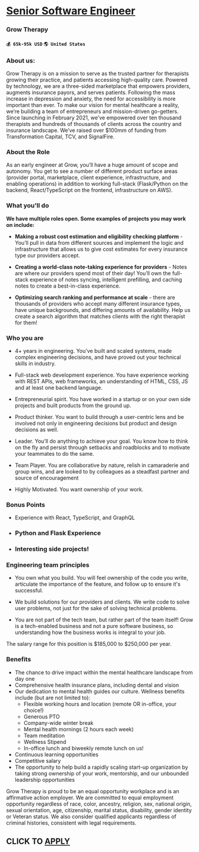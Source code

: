 # [Senior Software Engineer](https://www.remotewlb.com/apply/senior-software-engineer-46157)  
### Grow Therapy  
#### `💰 65k-95k USD` `🌎 United States`  

### About us:

Grow Therapy is on a mission to serve as the trusted partner for therapists growing their practice, and patients accessing high-quality care. Powered by technology, we are a three-sided marketplace that empowers providers, augments insurance payors, and serves patients. Following the mass increase in depression and anxiety, the need for accessibility is more important than ever. To make our vision for mental healthcare a reality, we’re building a team of entrepreneurs and mission-driven go-getters. Since launching in February 2021, we’ve empowered over ten thousand therapists and hundreds of thousands of clients across the country and insurance landscape. We’ve raised over $100mm of funding from Transformation Capital, TCV, and SignalFire.

### About the Role

As an early engineer at Grow, you’ll have a huge amount of scope and autonomy. You get to see a number of different product surface areas (provider portal, marketplace, client experience, infrastructure, and enabling operations) in addition to working full-stack (Flask/Python on the backend, React/TypeScript on the frontend, infrastructure on AWS).

### What you'll do

 **We have multiple roles open. Some examples of projects you may work on include:**

  * **Making a robust cost estimation and eligibility checking platform** \- You’ll pull in data from different sources and implement the logic and infrastructure that allows us to give cost estimates for every insurance type our providers accept.

  * **Creating a world-class note-taking experience for providers** \- Notes are where our providers spend most of their day! You’ll own the full-stack experience of notes syncing, intelligent prefilling, and caching notes to create a best-in-class experience.

  * **Optimizing search ranking and performance at scale** \- there are thousands of providers who accept many different insurance types, have unique backgrounds, and differing amounts of availability. Help us create a search algorithm that matches clients with the right therapist for them!

### Who you are

  * 4+ years in engineering. You’ve built and scaled systems, made complex engineering decisions, and have proved out your technical skills in industry.

  * Full-stack web development experience. You have experience working with REST APIs, web frameworks, an understanding of HTML, CSS, JS and at least one backend language.

  * Entrepreneurial spirit. You have worked in a startup or on your own side projects and built products from the ground up.

  * Product thinker. You want to build through a user-centric lens and be involved not only in engineering decisions but product and design decisions as well.

  * Leader. You’ll do anything to achieve your goal. You know how to think on the fly and persist through setbacks and roadblocks and to motivate your teammates to do the same.

  * Team Player. You are collaborative by nature, relish in camaraderie and group wins, and are looked to by colleagues as a steadfast partner and source of encouragement

  * Highly Motivated. You want ownership of your work.

### Bonus Points

  * Experience with React, TypeScript, and GraphQL

  * ### Python and Flask Experience

  * ### Interesting side projects!

### Engineering team principles

  * You own what you build. You will feel ownership of the code you write, articulate the importance of the feature, and follow up to ensure it's successful.

  * We build solutions for our providers and clients. We write code to solve user problems, not just for the sake of solving technical problems.

  * You are not part of the tech team, but rather part of the team itself! Grow is a tech-enabled business and not a pure software business, so understanding how the business works is integral to your job.

The salary range for this position is $185,000 to $250,000 per year.

### Benefits

  * The chance to drive impact within the mental healthcare landscape from day one
  * Comprehensive health insurance plans, including dental and vision
  * Our dedication to mental health guides our culture. Wellness benefits include (but are not limited to):
    * Flexible working hours and location (remote OR in-office, your choice!)
    * Generous PTO 
    * Company-wide winter break 
    * Mental health mornings (2 hours each week)
    * Team meditation
    * Wellness Stipend
    * In-office lunch and biweekly remote lunch on us! 
  * Continuous learning opportunities 
  * Competitive salary 
  * The opportunity to help build a rapidly scaling start-up organization by taking strong ownership of your work, mentorship, and our unbounded leadership opportunities 

Grow Therapy is proud to be an equal opportunity workplace and is an affirmative action employer. We are committed to equal employment opportunity regardless of race, color, ancestry, religion, sex, national origin, sexual orientation, age, citizenship, marital status, disability, gender identity or Veteran status. We also consider qualified applicants regardless of criminal histories, consistent with legal requirements.

  
## CLICK TO [APPLY](https://www.remotewlb.com/apply/senior-software-engineer-46157)

